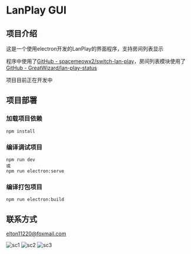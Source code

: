 # LanPlay GUI

## 项目介绍

这是一个使用electron开发的LanPlay的界面程序，支持房间列表显示

程序中使用了[GitHub - spacemeowx2/switch-lan-play](https://github.com/spacemeowx2/switch-lan-play)，房间列表模块使用了[GitHub - GreatWizard/lan-play-status](https://github.com/GreatWizard/lan-play-status)

项目目前正在开发中

## 项目部署

### 加载项目依赖

```
npm install
```

### 编译调试项目
```
npm run dev
或
npm run electron:serve
```

### 编译打包项目
```
npm run electron:build
```

## 联系方式

[elton11220@foxmail.com](mailto:elton11220@foxmail.com)

![sc1](https://images.gitee.com/uploads/images/2021/0808/112631_bdec99bb_7872762.png "sc1.png")
![sc2](https://images.gitee.com/uploads/images/2021/0808/112644_93497a49_7872762.png "sc2.png")
![sc3](https://images.gitee.com/uploads/images/2021/0808/112703_e9f0874b_7872762.png "sc3.png")